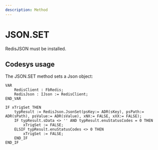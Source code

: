 ```yaml
---
description: Method
---
```


# JSON.SET

RedisJSON must be installed.

## Codesys usage

The JSON.SET method sets a Json object:

```
VAR
	RedisClient : FbRedis;
	RedisJson : IJson := RedisClient;
END_VAR
```

```
IF xTrigSet THEN
	typResult := RedisJson.JsonSet(psKey:= ADR(sKey), psPath:= ADR(sPath), psValue:= ADR(sValue), xNX:= FALSE, xXX:= FALSE);
	IF typResult.sData <> '' AND typResult.enuStatusCodes = 0 THEN
		xTrigSet := FALSE;
	ELSIF typResult.enuStatusCodes <> 0 THEN
		xTrigSet := FALSE;
	END_IF
END_IF	 
```

